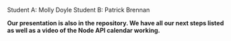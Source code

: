 Student A: Molly Doyle 
Student B: Patrick Brennan

**Our presentation is also in the repository. We have all our next steps listed as well as a video of the Node API calendar working.**
